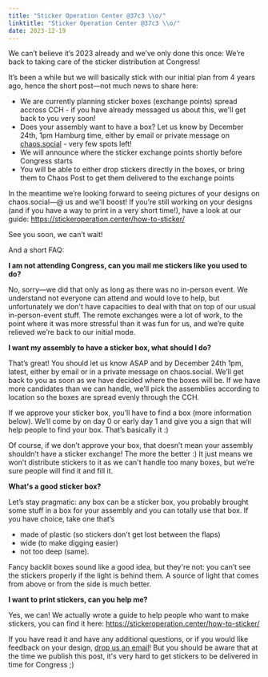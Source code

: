 ```yaml
---
title: "Sticker Operation Center @37c3 \\o/"
linktitle: "Sticker Operation Center @37c3 \\o/"
date: 2023-12-19
---
```


We can’t believe it’s 2023 already and we’ve only done this once: We’re back to taking care of the sticker distribution at Congress!

It’s been a while but we will basically stick with our initial plan from 4 years ago, hence the short post—not much news to share here:

- We are currently planning sticker boxes (exchange points) spread accross CCH - if you have already messaged us about this, we'll get back to you very soon!
- Does your assembly want to have a box? Let us know by December 24th, 1pm Hamburg time, either by email or private message on [chaos.social](https://chaos.social/@c3stoc) - very few spots left!
- We will announce where the sticker exchange points shortly before Congress starts
- You will be able to either drop stickers directly in the boxes, or bring them to Chaos Post to get them delivered to the exchange points

In the meantime we’re looking forward to seeing pictures of your designs on chaos.social—@ us and we'll boost! If you’re still working on your designs (and if you have a way to print in a very short time!), have a look at our guide: https://stickeroperation.center/how-to-sticker/

See you soon, we can’t wait!

And a short FAQ:

**I am not attending Congress, can you mail me stickers like you used to do?**

No, sorry—we did that only as long as there was no in-person event. We understand not everyone can attend and would love to help, but unfortunately we don't have capacities to deal with that on top of our usual in-person-event stuff. The remote exchanges were a lot of work, to the point where it was more stressful than it was fun for us, and we’re quite relieved we’re back to our initial mode.

**I want my assembly to have a sticker box, what should I do?**

That’s great! You should let us know ASAP and by December 24th 1pm, latest, either by email or in a private message on chaos.social. We’ll get back to you as soon as we have decided where the boxes will be. If we have more candidates than we can handle, we’ll pick the assemblies according to location so the boxes are spread evenly through the CCH.

If we approve your sticker box, you’ll have to find a box (more information below). We’ll come by on day 0 or early day 1 and give you a sign that will help people to find your box. That’s basically it :)

Of course, if we don’t approve your box, that doesn’t mean your assembly shouldn’t have a sticker exchange! The more the better :) It just means we won’t distribute stickers to it as we can't handle too many boxes, but we’re sure people will find it and fill it.

**What's a good sticker box?**

Let’s stay pragmatic: any box can be a sticker box, you probably brought some stuff in a box for your assembly and you can totally use that box. If you have choice, take one that’s

- made of plastic (so stickers don't get lost between the flaps)
- wide (to make digging easier)
- not too deep (same).

Fancy backlit boxes sound like a good idea, but they're not: you can’t see the stickers properly if the light is behind them. A source of light that comes from above or from the side is much better.

**I want to print stickers, can you help me?**

Yes, we can! We actually wrote a guide to help people who want to make stickers, you can find it here: https://stickeroperation.center/how-to-sticker/

If you have read it and have any additional questions, or if you would like feedback on your design, [drop us an email](mailto:exchange@stickeroperation.center)! 
But you should be aware that at the time we publish this post, it's very hard to get stickers to be delivered in time for Congress ;)

